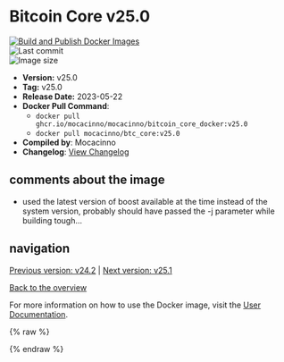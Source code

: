 # Bitcoin Core v25.0

[![Build and Publish Docker Images](https://github.com/mocacinno/bitcoin_core_docker/actions/workflows/build-and-publish.yml/badge.svg?branch=v25.0)](https://github.com/mocacinno/bitcoin_core_docker/actions/workflows/build-and-publish.yml)  
![Last commit](https://badgen.net/github/last-commit/mocacinno/bitcoin_core_docker/v25.0)  
![Image size](https://badgen.net/docker/size/mocacinno/btc_core/v25.0?color=green)  

- **Version:** v25.0
- **Tag:** v25.0
- **Release Date:** 2023-05-22
- **Docker Pull Command**:
  - `docker pull ghcr.io/mocacinno/mocacinno/bitcoin_core_docker:v25.0`
  - `docker pull mocacinno/btc_core:v25.0`
- **Compiled by**: Mocacinno
- **Changelog**: [View Changelog](https://github.com/bitcoin/bitcoin/blob/v25.0/doc/release-notes.md)

## comments about the image

- used the latest version of boost available at the time instead of the system version, probably should have passed the -j parameter while building tough...

## navigation

[Previous version: v24.2](./v24.2.md) | [Next version: v25.1](./v25.1.md)

[Back to the overview](./Readme.md)

For more information on how to use the Docker image, visit the [User Documentation](../userdocs/Readme.md).

<!-- Google tag (gtag.js) -->
{% raw %}
<script async src="https://www.googletagmanager.com/gtag/js?id=G-BPC6NC6FF9"></script>
<script>
  window.dataLayer = window.dataLayer || [];
  function gtag(){dataLayer.push(arguments);}
  gtag('js', new Date());
  gtag('config', 'G-BPC6NC6FF9');
</script>
{% endraw %}
